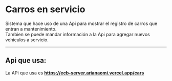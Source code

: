 # Carros en servicio

Sistema que hace uso de una Api para mostrar el registro de carros que entran a mantenimiento.  
Tambien se puede mandar información a la Api para agregar nuevos vehiculos a servicio.

---

## Api que usa:
La APi que usa es **https://ecb-server.arianaomi.vercel.app/cars**